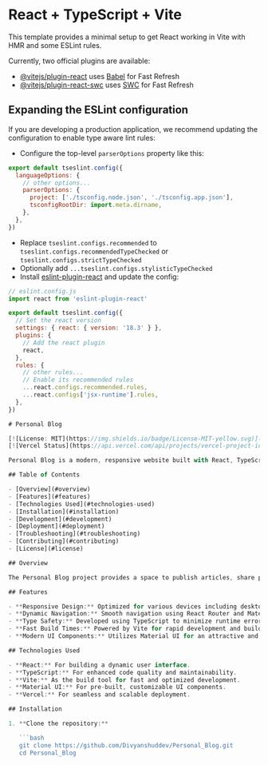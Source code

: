 # React + TypeScript + Vite

This template provides a minimal setup to get React working in Vite with HMR and some ESLint rules.

Currently, two official plugins are available:

- [@vitejs/plugin-react](https://github.com/vitejs/vite-plugin-react/blob/main/packages/plugin-react/README.md) uses [Babel](https://babeljs.io/) for Fast Refresh
- [@vitejs/plugin-react-swc](https://github.com/vitejs/vite-plugin-react-swc) uses [SWC](https://swc.rs/) for Fast Refresh

## Expanding the ESLint configuration

If you are developing a production application, we recommend updating the configuration to enable type aware lint rules:

- Configure the top-level `parserOptions` property like this:

```js
export default tseslint.config({
  languageOptions: {
    // other options...
    parserOptions: {
      project: ['./tsconfig.node.json', './tsconfig.app.json'],
      tsconfigRootDir: import.meta.dirname,
    },
  },
})
```

- Replace `tseslint.configs.recommended` to `tseslint.configs.recommendedTypeChecked` or `tseslint.configs.strictTypeChecked`
- Optionally add `...tseslint.configs.stylisticTypeChecked`
- Install [eslint-plugin-react](https://github.com/jsx-eslint/eslint-plugin-react) and update the config:

```js
// eslint.config.js
import react from 'eslint-plugin-react'

export default tseslint.config({
  // Set the react version
  settings: { react: { version: '18.3' } },
  plugins: {
    // Add the react plugin
    react,
  },
  rules: {
    // other rules...
    // Enable its recommended rules
    ...react.configs.recommended.rules,
    ...react.configs['jsx-runtime'].rules,
  },
})

# Personal Blog

[![License: MIT](https://img.shields.io/badge/License-MIT-yellow.svg)](LICENSE)
[![Vercel Status](https://api.vercel.com/api/projects/vercel-project-id/badge)](https://vercel.com)

Personal Blog is a modern, responsive website built with React, TypeScript, and Vite. This project serves as a platform to share blogs, news, podcasts, and resources in an engaging format. The site is optimized for performance and deployed on Vercel.

## Table of Contents

- [Overview](#overview)
- [Features](#features)
- [Technologies Used](#technologies-used)
- [Installation](#installation)
- [Development](#development)
- [Deployment](#deployment)
- [Troubleshooting](#troubleshooting)
- [Contributing](#contributing)
- [License](#license)

## Overview

The Personal Blog project provides a space to publish articles, share personal insights, and highlight news and podcasts. With an emphasis on a clean UI and fast performance, the project leverages modern web technologies to deliver an engaging user experience on both desktop and mobile devices.

## Features

- **Responsive Design:** Optimized for various devices including desktops, tablets, and smartphones.
- **Dynamic Navigation:** Smooth navigation using React Router and Material UI components.
- **Type Safety:** Developed using TypeScript to minimize runtime errors and enhance code quality.
- **Fast Build Times:** Powered by Vite for rapid development and build processes.
- **Modern UI Components:** Utilizes Material UI for an attractive and consistent design.

## Technologies Used

- **React:** For building a dynamic user interface.
- **TypeScript:** For enhanced code quality and maintainability.
- **Vite:** As the build tool for fast and optimized development.
- **Material UI:** For pre-built, customizable UI components.
- **Vercel:** For seamless and scalable deployment.

## Installation

1. **Clone the repository:**

   ```bash
   git clone https://github.com/Divyanshuddev/Personal_Blog.git
   cd Personal_Blog

```
